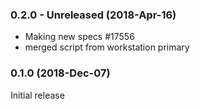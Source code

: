 ### 0.2.0 - Unreleased (2018-Apr-16)

 * Making new specs \#17556
 * merged script from workstation primary

### 0.1.0 (2018-Dec-07)

Initial release
